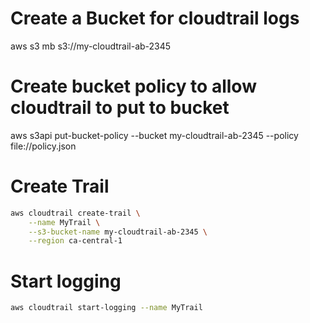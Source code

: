 # Create a Bucket for cloudtrail logs

aws s3 mb s3://my-cloudtrail-ab-2345

# Create bucket policy to allow cloudtrail to put to bucket

aws s3api put-bucket-policy --bucket my-cloudtrail-ab-2345 --policy file://policy.json

# Create Trail

```sh
aws cloudtrail create-trail \
    --name MyTrail \
    --s3-bucket-name my-cloudtrail-ab-2345 \
    --region ca-central-1
```

# Start logging

```sh
aws cloudtrail start-logging --name MyTrail
```